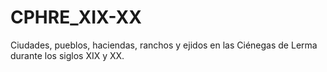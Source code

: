 # CPHRE_XIX-XX
Ciudades, pueblos, haciendas, ranchos y ejidos en las Ciénegas de Lerma durante los siglos XIX y XX.
